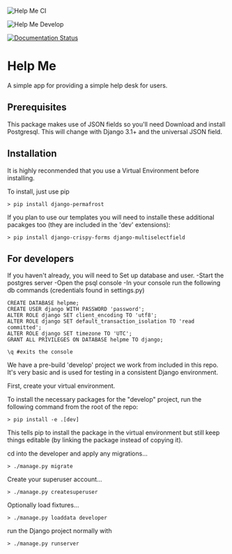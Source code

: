 ![Help Me CI](https://github.com/renderbox/django-help-me/workflows/Help%20Me%20CI/badge.svg)

![Help Me Develop](https://github.com/renderbox/django-help-me/workflows/Help%20Me%20Develop/badge.svg?branch=develop)

[![Documentation Status](https://readthedocs.org/projects/django-help-me/badge/?version=latest)](https://django-help-me.readthedocs.io/en/latest/?badge=latest)

# Help Me

A simple app for providing a simple help desk for users.

## Prerequisites

This package makes use of JSON fields so you'll need Download and install Postgresql.  This will change with Django 3.1+ and the universal JSON field.

## Installation

It is highly reconmended that you use a Virtual Environment before installing.

To install, just use pip

```shell
> pip install django-permafrost
```

If you plan to use our templates you will need to installe these additional pacakges too (they are included in the 'dev' extensions):

```shell
> pip install django-crispy-forms django-multiselectfield
```


## For developers

If you haven't already, you will need to 
Set up database and user.
-Start the postgres server
-Open the psql console
-In your console run the following db commands (credentials found in settings.py)

```shell
CREATE DATABASE helpme;
CREATE USER django WITH PASSWORD 'password';
ALTER ROLE django SET client_encoding TO 'utf8';
ALTER ROLE django SET default_transaction_isolation TO 'read committed';
ALTER ROLE django SET timezone TO 'UTC';
GRANT ALL PRIVILEGES ON DATABASE helpme TO django;

\q #exits the console
```

We have a pre-build 'develop' project we work from included in this repo.  It's very basic and is used for testing in a consistent Django environment.

First, create your virtual environment.

To install the necessary packages for the "develop" project, run the following command from the root of the repo:

```shell
> pip install -e .[dev]
```

This tells pip to install the package in the virtual environment but still keep things editable (by linking the package instead of copying it).


cd into the developer and apply any migrations...

```shell
> ./manage.py migrate
```


Create your superuser account...

```shell
> ./manage.py createsuperuser
```


Optionally load fixtures...

```shell
> ./manage.py loaddata developer
```


run the Django project normally with 

```shell
> ./manage.py runserver
```
